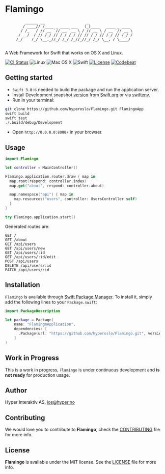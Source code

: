 # Flamingo
```
         ______ __                   _
        / ____// /____ _ ____ ___   (_)____   ____ _ ____
       / /_   / // __ `// __ `__ \ / // __ \ / __ `// __ \
      / __/  / // /_/ // / / / / // // / / // /_/ // /_/ /
     /_/    /_/ \__,_//_/ /_/ /_//_//_/ /_/ \__, / \____/
                            
```

A Web Framework for Swift that works on OS X and Linux.

[![CI Status](http://img.shields.io/travis/hyperoslo/Flamingo.svg?style=flat)](https://travis-ci.org/hyperoslo/Flamingo)
![Linux](https://img.shields.io/badge/os-linux-green.svg?style=flat)
![Mac OS X](https://img.shields.io/badge/os-Mac%20OS%20X-green.svg?style=flat)
![Swift](https://img.shields.io/badge/%20in-swift%203.0-orange.svg)
[![License](http://img.shields.io/badge/license-MIT-brightgreen.svg)](http://opensource.org/licenses/MIT)
[![Codebeat](https://codebeat.co/badges/10ee7f48-79d2-4782-8366-b261568a4e41)](https://codebeat.co/projects/github-com-hyperoslo-flamingo)

## Getting started

- `Swift 3.0` is needed to build the package and run the application server.
- Install Development snapshot [version](https://github.com/hyperoslo/Flamingo/blob/master/.swift-version)
from [Swift.org](https://swift.org/download/) or via [swiftenv](https://github.com/kylef/swiftenv).
- Run in your terminal:

```sh
git clone https://github.com/hyperoslo/Flamingo.git FlamingoApp
swift build
swift test
./.build/debug/Development
```

- Open `http://0.0.0.0:8000/` in your browser.

## Usage

```swift
import Flamingo

let controller = MainController()

Flamingo.application.router.draw { map in
  map.root(respond: controller.index)
  map.get("about", respond: controller.about)

  map.namespace("api") { map in
    map.resources("users", controller: UsersController.self)
  }
}

try Flamingo.application.start()
```

Generated routes are:

```http
GET /
GET /about
GET /api/users
GET /api/users/new
GET /api/users/:id
GET /api/users/:id/edit
POST /api/users
DELETE /api/users/:id
PATCH /api/users/:id
```

## Installation

`Flamingo` is available through [Swift Package Manager](https://github.com/apple/swift-package-manager).
To install it, simply add the following lines to your `Package.swift`:

```swift
import PackageDescription

let package = Package(
    name: "FlamingoApplication",
    dependencies: [
      .Package(url: "https://github.com/hyperoslo/Flamingo.git", versions: Version(0,1,0)..<Version(1,0,0))
    ]
)
```

## Work in Progress

This is a work in progress, `Flamingo` is under continuous development and
**is not ready** for production usage.

## Author

Hyper Interaktiv AS, ios@hyper.no

## Contributing

We would love you to contribute to **Flamingo**, check the [CONTRIBUTING](https://github.com/hyperoslo/Flamingo/blob/master/CONTRIBUTING.md)
file for more info.

## License

**Flamingo** is available under the MIT license. See the [LICENSE](https://github.com/hyperoslo/Flamingo/blob/master/LICENSE.md) file for more info.
